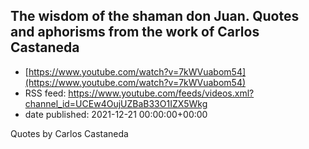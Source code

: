 ## The wisdom of the shaman don Juan. Quotes and aphorisms from the work of Carlos Castaneda
 - [https://www.youtube.com/watch?v=7kWVuabom54](https://www.youtube.com/watch?v=7kWVuabom54)
 - RSS feed: https://www.youtube.com/feeds/videos.xml?channel_id=UCEw4OujUZBaB33O1IZX5Wkg
 - date published: 2021-12-21 00:00:00+00:00

Quotes by Carlos Castaneda

